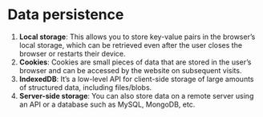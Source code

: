 # Data persistence

1. **Local storage**: This allows you to store key-value pairs in the browser’s local storage, which can be retrieved even after the user closes the browser or restarts their device.
2. **Cookies**: Cookies are small pieces of data that are stored in the user’s browser and can be accessed by the website on subsequent visits.
3. **IndexedDB**: It’s a low-level API for client-side storage of large amounts of structured data, including files/blobs.
4. **Server-side storage**: You can also store data on a remote server using an API or a database such as MySQL, MongoDB, etc.
